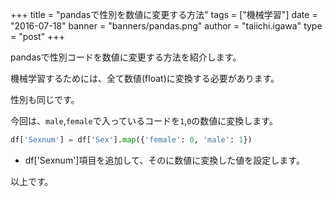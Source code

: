 +++
title = "pandasで性別を数値に変更する方法"
tags = ["機械学習"]
date = "2016-07-18"
banner = "banners/pandas.png"
author = "taiichi.igawa"
type = "post"
+++

pandasで性別コードを数値に変更する方法を紹介します。

機械学習するためには、全て数値(float)に変換する必要があります。

性別も同じです。

<!--more-->

今回は、`male`,`female`で入っているコードを`1`,`0`の数値に変換します。

```python
df['Sexnum'] = df['Sex'].map({'female': 0, 'male': 1})
```

- df['Sexnum']項目を追加して、そのに数値に変換した値を設定します。

以上です。
